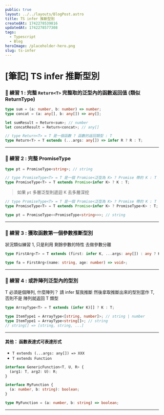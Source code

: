 ```yaml
---
public: true
layout: ../../layouts/BlogPost.astro
title: TS infer 推斷型別
createdAt: 1742278539816
updatedAt: 1742278577308
tags:
  - Typescript
  - Blog
heroImage: /placeholder-hero.png
slug: ts-infer
---
```


# [筆記] TS infer 推斷型別

### 🌋 練習 1 : 完整 `Return<T>` 完整取的泛型內的函數返回值 (類似 ReturnType)

```typescript
type sum = (a: number, b: number) => number;
type concat = (a: any[], b: any[]) => any[];

let sumResult = Return<sum>; // number
let concatResult = Return<concat>; // any[]
```

```typescript
// type Return<T> = T 是一個函數 ? 函數的返回類型 : T
type Return<T> = T extends (...args: any[]) => infer R ? R : T;
```

---

### 🌋 練習 2 : 完整 PromiseType<T>

```typescript
type pt = PromiseType<string>; // string
```

```typescript
// type PromiseType<T> = T 是一個 Promise<泛型為 K> ? Promise 帶的 K : T
type PromiseType<T> = T extends Promise<infer K> ? K : T;
```

> 如果 `pt` 多層泛型則遞迴 K 去多層深挖

```typescript
// type PromiseType<T> = T 是一個 Promise<泛型為 K> ? Promise 帶的 K : T
type PromiseType<T> = T extends Promise<infer K> ? PromiseType<K> : T;

type pt = PromiseType<<PromiseType<string>>>; // string
```

---

### 🌋 練習 3 : 獲取函數第一個參數推斷型別

狀況類似練習 1, 只是利用 剩餘參數的特性 去做參數分離

```typescript
type FirstArg<T> = T extends (first: infer K, ...args: any[]) : any ? K : T

type fa = FirstArg<(name: string, age: number) => void>;
```

---

### 🌋 練習 4 : 或許陣列泛型內的型別

T 必須是個陣列, 什麼陣列？ 請 infer 幫我推斷
然後拿取推斷出來的型別當作 T, 否則不是 陣列就返回 T 類型

```typescript
type ArrayType<T> = T extends (infer K)[] ? K : T;

type ItemType1 = ArrayType<[string, number]>; // string | number
type ItemType1 = ArrayType<string[]>; // string
// string[] => [string, string, ...]
```

---

#### 其他： 函數表達式可表達形式

- `T extends (...args: any[]) => XXX `
- `T extends Function`

```typescript
interface GenericFunction<T, U, R> {
  (arg1: T, arg2: U): R;
}

interface MyFunction {
  (a: number, b: string): boolean;
}

type MyFunction = (a: number, b: string) => boolean;
```

---
